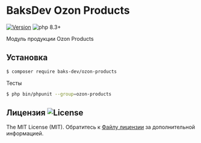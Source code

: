 # BaksDev Ozon Products

[![Version](https://img.shields.io/badge/version-7.1.11-blue)](https://github.com/baks-dev/ozon-products/releases)
![php 8.3+](https://img.shields.io/badge/php-min%208.3-red.svg)

Модуль продукции Ozon Products

## Установка

``` bash
$ composer require baks-dev/ozon-products
```

Тесты

``` bash
$ php bin/phpunit --group=ozon-products
```


## Лицензия ![License](https://img.shields.io/badge/MIT-green)

The MIT License (MIT). Обратитесь к [Файлу лицензии](LICENSE.md) за дополнительной информацией.

